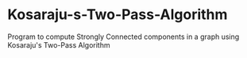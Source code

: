 Kosaraju-s-Two-Pass-Algorithm
=============================

Program to compute Strongly Connected components in a graph using Kosaraju's Two-Pass Algorithm
